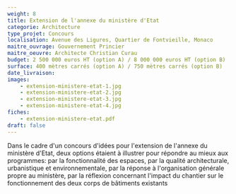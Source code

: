 ```yaml
---
weight: 8
title: Extension de l'annexe du ministère d'Etat
categorie: Architecture
type_projet: Concours
localisation: Avenue des Ligures, Quartier de Fontvieille, Monaco
maitre_ouvrage: Gouvernement Princier
maitre_oeuvre: Architecte Christian Curau
budget: 2 500 000 euros HT (option A) / 8 000 000 euros HT (option B)
surface: 400 mètres carrés (option A) / 750 mètres carrés (option B)
date_livraison:
images:
    - extension-ministere-etat-1.jpg
    - extension-ministere-etat-2.jpg
    - extension-ministere-etat-3.jpg
    - extension-ministere-etat-4.jpg
fiches:
    - extension-ministere-etat.pdf
draft: false
---
```

Dans le cadre d'un concours d'idées pour l'extension de l'annexe du ministère d'Etat, deux options étaient à illustrer pour répondre au mieux aux programmes: par la fonctionnalité des espaces, par la qualité architecturale, urbanistique et environnementale, par la réponse à l'organisation générale propre au ministère, par la réflexion concernant l'impact du chantier sur le fonctionnement des deux corps de bâtiments existants
